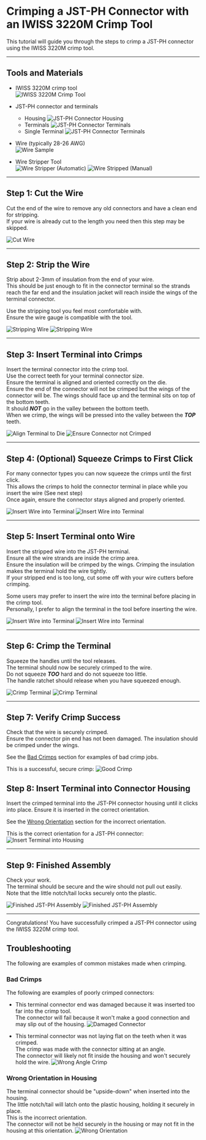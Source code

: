 <!--
 Copyright (C) 2025 Chris Laprade (chris@rootiest.com)

 Permission is hereby granted, free of charge, to any person obtaining a copy
 of this software and associated documentation files (the "Software"), to deal
 in the Software without restriction, including without limitation the rights
 to use, copy, modify, merge, publish, distribute, sublicense, and/or sell
 copies of the Software, and to permit persons to whom the Software is
 furnished to do so, subject to the following conditions:

 The above copyright notice and this permission notice shall be included in all
 copies or substantial portions of the Software.

 THE SOFTWARE IS PROVIDED "AS IS", WITHOUT WARRANTY OF ANY KIND, EXPRESS OR
 IMPLIED, INCLUDING BUT NOT LIMITED TO THE WARRANTIES OF MERCHANTABILITY,
 FITNESS FOR A PARTICULAR PURPOSE AND NONINFRINGEMENT. IN NO EVENT SHALL THE
 AUTHORS OR COPYRIGHT HOLDERS BE LIABLE FOR ANY CLAIM, DAMAGES OR OTHER
 LIABILITY, WHETHER IN AN ACTION OF CONTRACT, TORT OR OTHERWISE, ARISING FROM,
 OUT OF OR IN CONNECTION WITH THE SOFTWARE OR THE USE OR OTHER DEALINGS IN THE
 SOFTWARE.
-->

# Crimping a JST-PH Connector with an IWISS 3220M Crimp Tool

This tutorial will guide you through the steps to crimp a JST-PH connector using the IWISS 3220M crimp tool.

---

## Tools and Materials

- IWISS 3220M crimp tool  
  ![IWISS 3220M Crimp Tool](resources/iwiss-3220m-crimps.jpg)
- JST-PH connector and terminals

  - Housing
    ![JST-PH Connector Housing](resources/jst-ph-housing.jpg)
  - Terminals
    ![JST-PH Connector Terminals](resources/jst-ph-pins.jpg)
  - Single Terminal
    ![JST-PH Connector Terminals](resources/get-connector-pin.jpg)

- Wire (typically 28-26 AWG)  
  ![Wire Sample](resources/wire.jpg)

- Wire Stripper Tool  
  ![Wire Stripper (Automatic)](resources/wire-stripper-a.jpg)
  ![Wire Stripped (Manual)](resources/wire-stripper-b.jpg)

---

## Step 1: Cut the Wire

Cut the end of the wire to remove any old connectors
and have a clean end for stripping.  
If your wire is already cut to the length you need then
this step may be skipped.

![Cut Wire](resources/cut-wire.jpg)

---

## Step 2: Strip the Wire

Strip about 2-3mm of insulation from the end of your wire.  
This should be just enough to fit in the connector terminal so the strands
reach the far end and the insulation jacket will reach inside the wings of
the terminal connector.

Use the stripping tool you feel most comfortable with.  
Ensure the wire gauge is compatible with the tool.

![Stripping Wire](resources/strip-wire_1.jpg)
![Stripping Wire](resources/strip-wire_2.jpg)

---

## Step 3: Insert Terminal into Crimps

Insert the terminal connector into the crimp tool.  
Use the correct teeth for your terminal connector size.  
Ensure the terminal is aligned and oriented correctly on the die.  
Ensure the end of the connector will not be crimped but the wings
of the connector will be.
The wings should face up and the terminal sits on top of the bottom teeth.  
It should **_NOT_** go in the valley between the bottom teeth.  
When we crimp, the wings will be pressed into
the valley between the **_TOP_** teeth.

![Align Terminal to Die](resources/align-pin_1.jpg)
![Ensure Connector not Crimped](resources/align-pin_2.jpg)

---

## Step 4: (Optional) Squeeze Crimps to First Click

For many connector types you can now squeeze the crimps until the first click.  
This allows the crimps to hold the connector terminal in place while you
insert the wire (See next step)  
Once again, ensure the connector stays aligned and properly oriented.

![Insert Wire into Terminal](resources/squeeze-click_1.jpg)
![Insert Wire into Terminal](resources/squeeze-click_2.jpg)

---

## Step 5: Insert Terminal onto Wire

Insert the stripped wire into the JST-PH terminal.  
Ensure all the wire strands are inside the crimp area.  
Ensure the insulation will be crimped by the wings.
Crimping the insulation makes the terminal hold the wire tightly.  
If your stripped end is too long, cut some off
with your wire cutters before crimping.

Some users may prefer to insert the wire into the terminal
before placing in the crimp tool.  
Personally, I prefer to align the terminal in the tool
before inserting the wire.

![Insert Wire into Terminal](resources/insert-wire_1.jpg)
![Insert Wire into Terminal](resources/insert-wire_2.jpg)

---

## Step 6: Crimp the Terminal

Squeeze the handles until the tool releases.  
The terminal should now be securely crimped to the wire.  
Do not squeeze **_TOO_** hard and do not squeeze too little.  
The handle ratchet should release when you have squeezed enough.

![Crimp Terminal](resources/complete-squeeze_1.jpg)
![Crimp Terminal](resources/complete-squeeze_2.jpg)

---

## Step 7: Verify Crimp Success

Check that the wire is securely crimped.  
Ensure the connector pin end has not been damaged.
The insulation should be crimped under the wings.

See the [Bad Crimps](#bad-crimps) section for examples of bad crimp jobs.

This is a successful, secure crimp:
![Good Crimp](resources/crimp-secure.jpg)

## Step 8: Insert Terminal into Connector Housing

Insert the crimped terminal into the JST-PH connector housing until it clicks into place.
Ensure it is inserted in the correct orientation.

See the [Wrong Orientation](#wrong-orientation-in-housing) section for the incorrect orientation.

This is the correct orientation for a JST-PH connector:
![Insert Terminal into Housing](resources/correct-orientation.jpg)

---

## Step 9: Finished Assembly

Check your work.  
The terminal should be secure and the wire should not pull out easily.  
Note that the little notch/tail locks securely onto the plastic.

![Finished JST-PH Assembly](resources/success-crimp_2.jpg)
![Finished JST-PH Assembly](resources/success-crimp_1.jpg)

---

Congratulations! You have successfully crimped a JST-PH connector using the IWISS 3220M crimp tool.

## Troubleshooting

The following are examples of common mistakes made when crimping.

### Bad Crimps

The following are examples of poorly crimped connectors:

- This terminal connector end was damaged because it was
  inserted too far into the crimp tool.  
  The connector will fail because it won't make a good connection
  and may slip out of the housing.
  ![Damaged Connector](resources/damaged-connector.jpg)

- This terminal connector was not laying flat on the teeth
  when it was crimped.  
  The crimp was made with the connector sitting at an angle.  
  The connector will likely not fit inside the housing
  and won't securely hold the wire.
  ![Wrong Angle Crimp](resources/crimped-wrong-angle.jpg)

### Wrong Orientation in Housing

The terminal connector should be "upside-down" when inserted
into the housing.  
The little notch/tail will latch onto the plastic housing,
holding it securely in place.  
This is the incorrect orientation.  
The connector will not be held securely in the housing or may not
fit in the housing at this orientation.
![Wrong Orientation](resources/wrong-orientation.jpg)
